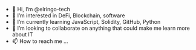 - 👋 Hi, I’m @elringo-tech
- 👀 I’m interested in DeFi, Blockchain, software
- 🌱 I’m currently learning JavaScript, Solidity, GitHub, Python
- 💞️ I’m looking to collaborate on anything that could make me learn more about IT
- 📫 How to reach me ...

<!---
elringo-tech/elringo-tech is a ✨ special ✨ repository because its `README.md` (this file) appears on your GitHub profile.
You can click the Preview link to take a look at your changes.
--->
